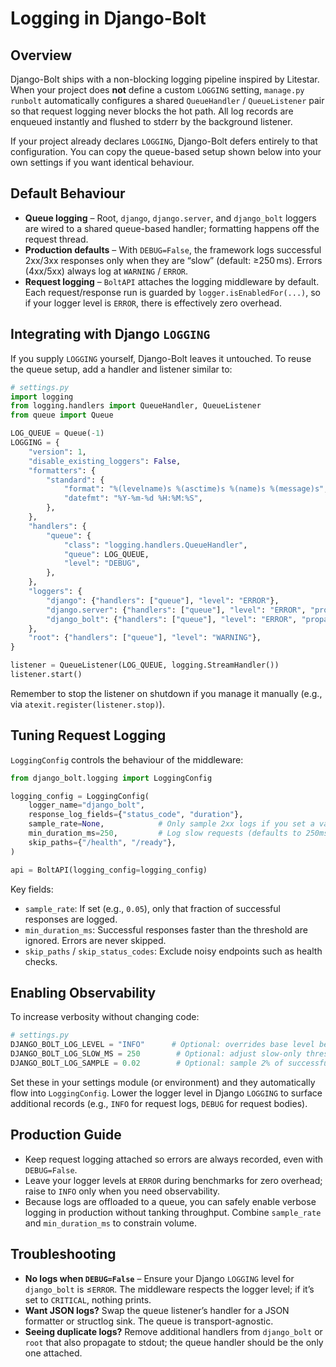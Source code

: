 # Logging in Django-Bolt

## Overview

Django-Bolt ships with a non-blocking logging pipeline inspired by Litestar. When your project does **not** define a custom `LOGGING` setting, `manage.py runbolt` automatically configures a shared `QueueHandler` / `QueueListener` pair so that request logging never blocks the hot path. All log records are enqueued instantly and flushed to stderr by the background listener.

If your project already declares `LOGGING`, Django-Bolt defers entirely to that configuration. You can copy the queue-based setup shown below into your own settings if you want identical behaviour.

## Default Behaviour

- **Queue logging** – Root, `django`, `django.server`, and `django_bolt` loggers are wired to a shared queue-based handler; formatting happens off the request thread.
- **Production defaults** – With `DEBUG=False`, the framework logs successful 2xx/3xx responses only when they are “slow” (default: ≥250 ms). Errors (4xx/5xx) always log at `WARNING` / `ERROR`.
- **Request logging** – `BoltAPI` attaches the logging middleware by default. Each request/response run is guarded by `logger.isEnabledFor(...)`, so if your logger level is `ERROR`, there is effectively zero overhead.

## Integrating with Django `LOGGING`

If you supply `LOGGING` yourself, Django-Bolt leaves it untouched. To reuse the queue setup, add a handler and listener similar to:

```python
# settings.py
import logging
from logging.handlers import QueueHandler, QueueListener
from queue import Queue

LOG_QUEUE = Queue(-1)
LOGGING = {
    "version": 1,
    "disable_existing_loggers": False,
    "formatters": {
        "standard": {
            "format": "%(levelname)s %(asctime)s %(name)s %(message)s",
            "datefmt": "%Y-%m-%d %H:%M:%S",
        },
    },
    "handlers": {
        "queue": {
            "class": "logging.handlers.QueueHandler",
            "queue": LOG_QUEUE,
            "level": "DEBUG",
        },
    },
    "loggers": {
        "django": {"handlers": ["queue"], "level": "ERROR"},
        "django.server": {"handlers": ["queue"], "level": "ERROR", "propagate": False},
        "django_bolt": {"handlers": ["queue"], "level": "ERROR", "propagate": False},
    },
    "root": {"handlers": ["queue"], "level": "WARNING"},
}

listener = QueueListener(LOG_QUEUE, logging.StreamHandler())
listener.start()
```

Remember to stop the listener on shutdown if you manage it manually (e.g., via `atexit.register(listener.stop)`).

## Tuning Request Logging

`LoggingConfig` controls the behaviour of the middleware:

```python
from django_bolt.logging import LoggingConfig

logging_config = LoggingConfig(
    logger_name="django_bolt",
    response_log_fields={"status_code", "duration"},
    sample_rate=None,            # Only sample 2xx logs if you set a value 0.0–1.0
    min_duration_ms=250,         # Log slow requests (defaults to 250ms when DEBUG=False)
    skip_paths={"/health", "/ready"},
)

api = BoltAPI(logging_config=logging_config)
```

Key fields:

- `sample_rate`: If set (e.g., `0.05`), only that fraction of successful responses are logged.
- `min_duration_ms`: Successful responses faster than the threshold are ignored. Errors are never skipped.
- `skip_paths` / `skip_status_codes`: Exclude noisy endpoints such as health checks.

## Enabling Observability

To increase verbosity without changing code:

```python
# settings.py
DJANGO_BOLT_LOG_LEVEL = "INFO"      # Optional: overrides base level before queue setup
DJANGO_BOLT_LOG_SLOW_MS = 250        # Optional: adjust slow-only threshold
DJANGO_BOLT_LOG_SAMPLE = 0.02        # Optional: sample 2% of successful responses
```

Set these in your settings module (or environment) and they automatically flow into `LoggingConfig`. Lower the logger level in Django `LOGGING` to surface additional records (e.g., `INFO` for request logs, `DEBUG` for request bodies).

## Production Guide

- Keep request logging attached so errors are always recorded, even with `DEBUG=False`.
- Leave your logger levels at `ERROR` during benchmarks for zero overhead; raise to `INFO` only when you need observability.
- Because logs are offloaded to a queue, you can safely enable verbose logging in production without tanking throughput. Combine `sample_rate` and `min_duration_ms` to constrain volume.

## Troubleshooting

- **No logs when `DEBUG=False`** – Ensure your Django `LOGGING` level for `django_bolt` is ≤`ERROR`. The middleware respects the logger level; if it’s set to `CRITICAL`, nothing prints.
- **Want JSON logs?** Swap the queue listener’s handler for a JSON formatter or structlog sink. The queue is transport-agnostic.
- **Seeing duplicate logs?** Remove additional handlers from `django_bolt` or `root` that also propagate to stdout; the queue handler should be the only one attached.

